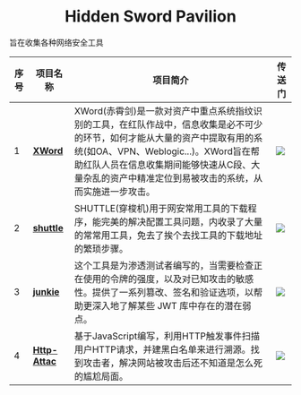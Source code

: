 <h1 align="center">Hidden Sword Pavilion</h1>
旨在收集各种网络安全工具


| 序号 | 项目名称 | 项目简介 | 传送门
|----|-----------|--------------------------|----|
|1|[**XWord**](http://github.com/nacglalevin/XWord)|XWord(赤霄剑)是一款对资产中重点系统指纹识别的工具，在红队作战中，信息收集是必不可少的环节，如何才能从大量的资产中提取有用的系统(如OA、VPN、Weblogic...)。XWord旨在帮助红队人员在信息收集期间能够快速从C段、大量杂乱的资产中精准定位到易被攻击的系统，从而实施进一步攻击。 |[![](https://img.shields.io/badge/NACG_CJanGe-XWord-blue)](http://github.com/nacglalevin/XWord)|
|2|[**shuttle**](http://github.com/nacglalevin/shuttle)|SHUTTLE(穿梭机)用于网安常用工具的下载程序，能完美的解决配置工具问题，内收录了大量的常常用工具，免去了挨个去找工具的下载地址的繁琐步骤。|[![](https://img.shields.io/badge/NACG_CJanGe-shuttle-purple)](http://github.com/nacglalevin/shuttle)|
|3|[**junkie**](http://github.com/nacglalevin/junkie)|这个工具是为渗透测试者编写的，当需要检查正在使用的令牌的强度，以及对已知攻击的敏感性。提供了一系列篡改、签名和验证选项，以帮助更深入地了解某些 JWT 库中存在的潜在弱点。|[![](https://img.shields.io/badge/NACG_CJanGe-junkie-green)](http://github.com/nacglalevin/junkie)|
|4|[**Http-Attac**](http://github.com/nacglalevin/http-attac)|基于JavaScript编写，利用HTTP触发事件扫描用户HTTP请求，并建黑白名单来进行溯源。找到攻击者，解决网站被攻击后还不知道是怎么死的尴尬局面。|[![](https://img.shields.io/badge/NACG_CJanGe-HttpAttack-yellow)](http://github.com/nacglalevin/http-attac)|


